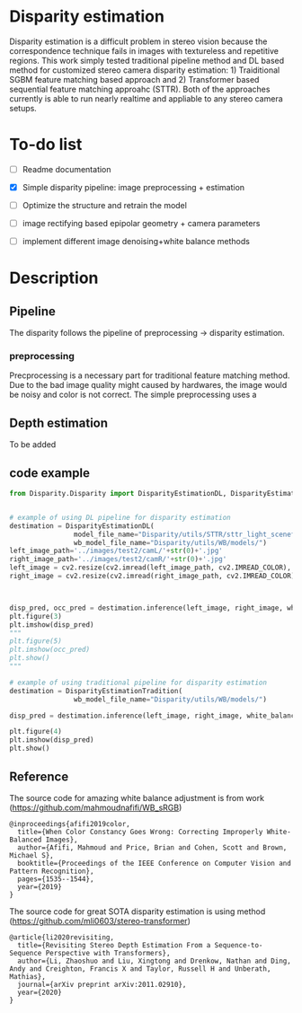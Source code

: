 # Disparity estimation
Disparity estimation is a difficult problem in stereo vision because the correspondence technique fails in images with textureless and repetitive regions. This work simply tested traditional pipeline method and DL based method for customized stereo camera disparity estimation: 1) Traiditional SGBM feature matching based approach and 2) Transformer based sequential feature matching approahc (STTR). Both of the approaches currently is able to run nearly realtime and appliable to any stereo camera setups.

# To-do list
- [ ] Readme documentation
- [x] Simple disparity pipeline: image preprocessing + estimation
- [ ] Optimize the structure and retrain the model
- [ ] image rectifying based epipolar geometry + camera parameters
- [ ] implement different image denoising+white balance methods


# Description

## Pipeline 

The disparity follows the pipeline of preprocessing -> disparity estimation.

### preprocessing
Precprocessing is a necessary part for traditional feature matching method. Due to the bad image quality might caused by hardwares, the image would be noisy and color is not correct. The simple preprocessing uses a  



## Depth estimation
To be added

## code example

```python
from Disparity.Disparity import DisparityEstimationDL, DisparityEstimationTradition


# example of using DL pipeline for disparity estimation
destimation = DisparityEstimationDL(
                model_file_name="Disparity/utils/STTR/sttr_light_sceneflow_pretrained_model.pth.tar",
                wb_model_file_name="Disparity/utils/WB/models/")
left_image_path='../images/test2/camL/'+str(0)+'.jpg'
right_image_path='../images/test2/camR/'+str(0)+'.jpg'
left_image = cv2.resize(cv2.imread(left_image_path, cv2.IMREAD_COLOR), dsize=(1200, 600), interpolation=cv2.INTER_CUBIC)
right_image = cv2.resize(cv2.imread(right_image_path, cv2.IMREAD_COLOR), dsize=(1200, 600), interpolation=cv2.INTER_CUBIC)



disp_pred, occ_pred = destimation.inference(left_image, right_image, white_balance=True, denoise=False)
plt.figure(3)
plt.imshow(disp_pred)
"""
plt.figure(5)
plt.imshow(occ_pred)
plt.show()
"""

# example of using traditional pipeline for disparity estimation
destimation = DisparityEstimationTradition(
                wb_model_file_name="Disparity/utils/WB/models/")

disp_pred = destimation.inference(left_image, right_image, white_balance=True, denoise=False)

plt.figure(4)
plt.imshow(disp_pred)
plt.show()
```

## Reference
The source code for amazing white balance adjustment is from work (https://github.com/mahmoudnafifi/WB_sRGB)
```
@inproceedings{afifi2019color,
  title={When Color Constancy Goes Wrong: Correcting Improperly White-Balanced Images},
  author={Afifi, Mahmoud and Price, Brian and Cohen, Scott and Brown, Michael S},
  booktitle={Proceedings of the IEEE Conference on Computer Vision and Pattern Recognition},
  pages={1535--1544},
  year={2019}
}
```

The source code for great SOTA disparity estimation is using method (https://github.com/mli0603/stereo-transformer)
```
@article{li2020revisiting,
  title={Revisiting Stereo Depth Estimation From a Sequence-to-Sequence Perspective with Transformers},
  author={Li, Zhaoshuo and Liu, Xingtong and Drenkow, Nathan and Ding, Andy and Creighton, Francis X and Taylor, Russell H and Unberath, Mathias},
  journal={arXiv preprint arXiv:2011.02910},
  year={2020}
}
```

